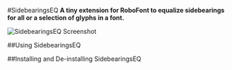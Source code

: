 #SidebearingsEQ
**A tiny extension for RoboFont to equalize sidebearings for all or a selection of glyphs in a font.**

![SidebearingsEQ Screenshot](/SidebearingsEQ/screenshot.png)

##Using SidebearingsEQ

##Installing and De-installing SidebearingsEQ